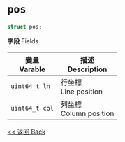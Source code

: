 # `pos`

```c++
struct pos;
```

**字段** Fields

變量<br>Varable|描述<br>Description
-|-
`uint64_t ln`|行坐標<br>Line position
`uint64_t col`|列坐標<br>Column position

[<< 返回 Back](cover.md)
